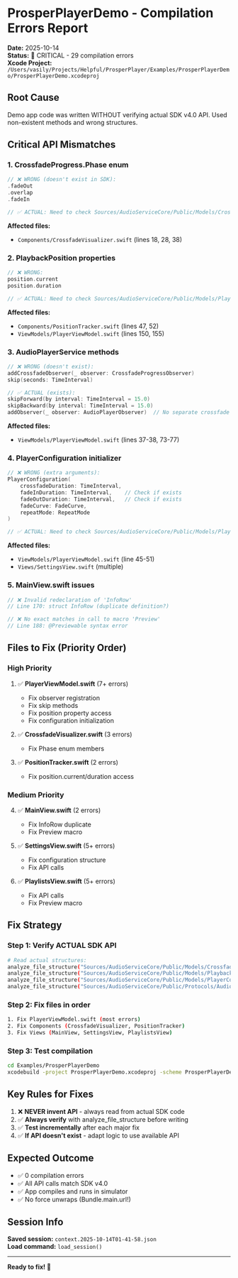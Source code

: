 # ProsperPlayerDemo - Compilation Errors Report

**Date:** 2025-10-14  
**Status:** 🚨 CRITICAL - 29 compilation errors  
**Xcode Project:** `/Users/vasily/Projects/Helpful/ProsperPlayer/Examples/ProsperPlayerDemo/ProsperPlayerDemo.xcodeproj`

## Root Cause

Demo app code was written WITHOUT verifying actual SDK v4.0 API. Used non-existent methods and wrong structures.

## Critical API Mismatches

### 1. CrossfadeProgress.Phase enum

```swift
// ❌ WRONG (doesn't exist in SDK):
.fadeOut
.overlap  
.fadeIn

// ✅ ACTUAL: Need to check Sources/AudioServiceCore/Public/Models/CrossfadeProgress.swift
```

**Affected files:**
- `Components/CrossfadeVisualizer.swift` (lines 18, 28, 38)

### 2. PlaybackPosition properties

```swift
// ❌ WRONG:
position.current
position.duration

// ✅ ACTUAL: Need to check Sources/AudioServiceCore/Public/Models/PlaybackPosition.swift
```

**Affected files:**
- `Components/PositionTracker.swift` (lines 47, 52)
- `ViewModels/PlayerViewModel.swift` (lines 150, 155)

### 3. AudioPlayerService methods

```swift
// ❌ WRONG (doesn't exist):
addCrossfadeObserver(_ observer: CrossfadeProgressObserver)
skip(seconds: TimeInterval)

// ✅ ACTUAL (exists):
skipForward(by interval: TimeInterval = 15.0)
skipBackward(by interval: TimeInterval = 15.0)
addObserver(_ observer: AudioPlayerObserver)  // No separate crossfade observer
```

**Affected files:**
- `ViewModels/PlayerViewModel.swift` (lines 37-38, 73-77)

### 4. PlayerConfiguration initializer

```swift
// ❌ WRONG (extra arguments):
PlayerConfiguration(
    crossfadeDuration: TimeInterval,
    fadeInDuration: TimeInterval,    // Check if exists
    fadeOutDuration: TimeInterval,   // Check if exists
    fadeCurve: FadeCurve,
    repeatMode: RepeatMode
)

// ✅ ACTUAL: Need to check Sources/AudioServiceCore/Public/Models/PlayerConfiguration.swift
```

**Affected files:**
- `ViewModels/PlayerViewModel.swift` (line 45-51)
- `Views/SettingsView.swift` (multiple)

### 5. MainView.swift issues

```swift
// ❌ Invalid redeclaration of 'InfoRow'
// Line 170: struct InfoRow (duplicate definition?)

// ❌ No exact matches in call to macro 'Preview'  
// Line 188: @Previewable syntax error
```

## Files to Fix (Priority Order)

### High Priority
1. ✅ **PlayerViewModel.swift** (7+ errors)
   - Fix observer registration
   - Fix skip methods
   - Fix position property access
   - Fix configuration initialization

2. ✅ **CrossfadeVisualizer.swift** (3 errors)
   - Fix Phase enum members

3. ✅ **PositionTracker.swift** (2 errors)
   - Fix position.current/duration access

### Medium Priority
4. ✅ **MainView.swift** (2 errors)
   - Fix InfoRow duplicate
   - Fix Preview macro

5. ✅ **SettingsView.swift** (5+ errors)
   - Fix configuration structure
   - Fix API calls

6. ✅ **PlaylistsView.swift** (5+ errors)
   - Fix API calls
   - Fix Preview macro

## Fix Strategy

### Step 1: Verify ACTUAL SDK API
```bash
# Read actual structures:
analyze_file_structure("Sources/AudioServiceCore/Public/Models/CrossfadeProgress.swift")
analyze_file_structure("Sources/AudioServiceCore/Public/Models/PlaybackPosition.swift")
analyze_file_structure("Sources/AudioServiceCore/Public/Models/PlayerConfiguration.swift")
analyze_file_structure("Sources/AudioServiceCore/Public/Protocols/AudioPlayerObserver.swift")
```

### Step 2: Fix files in order
```bash
1. Fix PlayerViewModel.swift (most errors)
2. Fix Components (CrossfadeVisualizer, PositionTracker)
3. Fix Views (MainView, SettingsView, PlaylistsView)
```

### Step 3: Test compilation
```bash
cd Examples/ProsperPlayerDemo
xcodebuild -project ProsperPlayerDemo.xcodeproj -scheme ProsperPlayerDemo build
```

## Key Rules for Fixes

1. ❌ **NEVER invent API** - always read from actual SDK code
2. ✅ **Always verify** with analyze_file_structure before writing
3. ✅ **Test incrementally** after each major fix
4. ✅ **If API doesn't exist** - adapt logic to use available API

## Expected Outcome

- ✅ 0 compilation errors
- ✅ All API calls match SDK v4.0
- ✅ App compiles and runs in simulator
- ✅ No force unwraps (Bundle.main.url!)

## Session Info

**Saved session:** `context.2025-10-14T01-41-58.json`  
**Load command:** `load_session()`

---

**Ready to fix! 🚀**
